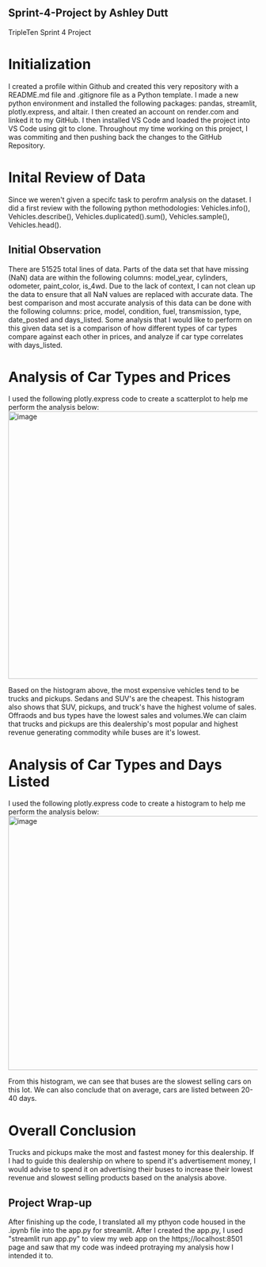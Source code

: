 ## Sprint-4-Project by Ashley Dutt
TripleTen Sprint 4 Project 

# Initialization
I created a profile within Github and created this very repository with a README.md file and .gitignore file as a Python template. I made a new python environment and installed the following packages: pandas, streamlit, plotly.express, and altair. I then created an account on render.com and linked it to my GitHub. I then installed VS Code and loaded the project into VS Code using git to clone. Throughout my time working on this project, I was commiting and then pushing back the changes to the GitHub Repository. 

# Inital Review of Data
Since we weren't given a specifc task to perofrm analysis on the dataset. I did a first review with the following python methodologies: Vehicles.info(), Vehicles.describe(), Vehicles.duplicated().sum(), Vehicles.sample(), Vehicles.head().

## Initial Observation
There are 51525 total lines of data. Parts of the data set that have missing (NaN) data are within the following columns: model_year, cylinders, odometer, paint_color, is_4wd. Due to the lack of context, I can not clean up the data to ensure that all NaN values are replaced with accurate data. The best comparison and most accurate analysis of this data can be done with the following columns: price, model, condition, fuel, transmission, type, date_posted and days_listed. Some analysis that I would like to perform on this given data set is a comparison of how different types of car types compare against each other in prices, and analyze if car type correlates with days_listed. 

# Analysis of Car Types and Prices 
I used the following plotly.express code to create a scatterplot to help me perform the analysis below:
<img width="539" alt="image" src="https://github.com/user-attachments/assets/2b75a35d-94d9-4e37-a5ad-aeabfe51008b">

Based on the histogram above, the most expensive vehicles tend to be trucks and pickups. Sedans and SUV's are the cheapest. This histogram also shows that SUV, pickups, and truck's have the highest volume of sales. Offraods and bus types have the lowest sales and volumes.We can claim that trucks and pickups are this dealership's most popular and highest revenue generating commodity while buses are it's lowest.

# Analysis of Car Types and Days Listed
I used the following plotly.express code to create a histogram to help me perform the analysis below:
<img width="512" alt="image" src="https://github.com/user-attachments/assets/0f861b70-ddc8-4409-91db-394ea414538a">

From this histogram, we can see that buses are the slowest selling cars on this lot. We can also conclude that on average, cars are listed between 20-40 days. 

# Overall Conclusion
Trucks and pickups make the most and fastest money for this dealership. If I had to guide this dealership on where to spend it's advertisement money, I would advise to spend it on advertising their buses to increase their lowest revenue and slowest selling products based on the analysis above. 

## Project Wrap-up
After finishing up the code, I translated all my pthyon code housed in the .ipynb file into the app.py for streamlit. After I created the app.py, I used "streamlit run app.py" to view my web app on the https;//localhost:8501 page and saw that my code was indeed protraying my analysis how I intended it to. 
